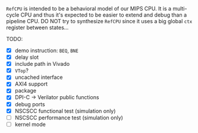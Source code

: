`RefCPU` is intended to be a behavioral model of our MIPS CPU. It is a multi-cycle CPU and thus it's expected to be easier to extend and debug than a pipeline CPU. DO NOT try to synthesize `RefCPU` since it uses a big global `ctx` register between states...

TODO:

* [x] demo instruction: `BEQ`, `BNE`
* [x] delay slot
* [x] include path in Vivado
* [x] `VTop`?
* [x] uncached interface
* [x] AXI4 support
* [x] package
* [x] DPI-C -> Verilator public functions
* [x] debug ports
* [x] NSCSCC functional test (simulation only)
* [ ] NSCSCC performance test (simulation only)
* [ ] kernel mode
